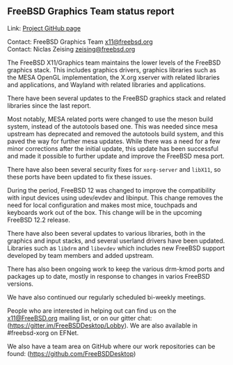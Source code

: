 ## FreeBSD Graphics Team status report ##

Link:	 [Project GitHub page](https://github.com/FreeBSDDesktop)

Contact: FreeBSD Graphics Team <x11@freebsd.org>  
Contact: Niclas Zeising <zeising@freebsd.org>  

The FreeBSD X11/Graphics team maintains the lower levels of the FreeBSD graphics
stack.
This includes graphics drivers, graphics libraries such as the
MESA OpenGL implementation, the X.org xserver with related libraries and
applications, and Wayland with related libraries and applications.

There have been several updates to the FreeBSD graphics stack and related
libraries since the last report.

Most notably, MESA related ports were changed to use the meson build system,
instead of the autotools based one.
This was needed since mesa upstream has deprecated and removed the autotools
build system, and this paved the way for further mesa updates.
While there was a need for a few minor corrections after the initial update,
this update has been successful and made it possible to further update and
improve the FreeBSD mesa port.

There have also been several security fixes for `xorg-server` and `libX11`, so
these ports have been updated to fix these issues.

During the period, FreeBSD 12 was changed to improve the compatibility with
input devices using udev/evdev and libinput.
This change removes the need for local configuration and makes most mice,
touchpads and keyboards work out of the box.
This change will be in the upcoming FreeBSD 12.2 release.

There have also been several updates to various libraries, both in the graphics
and input stacks, and several userland drivers have been updated.
Libraries such as `libdrm` and `libevdev` which includes new FreeBSD support
developed by team members and added upstream.

There has also been ongoing work to keep the various drm-kmod ports and packages
up to date, mostly in response to changes in varios FreeBSD versions.

We have also continued our regularly scheduled bi-weekly meetings.

People who are interested in helping out can find us on the x11@FreeBSD.org
mailing list, or on our gitter chat: (https://gitter.im/FreeBSDDesktop/Lobby).
We are also available in #freebsd-xorg on EFNet.

We also have a team area on GitHub where our work repositories can be found:
(https://github.com/FreeBSDDesktop)
